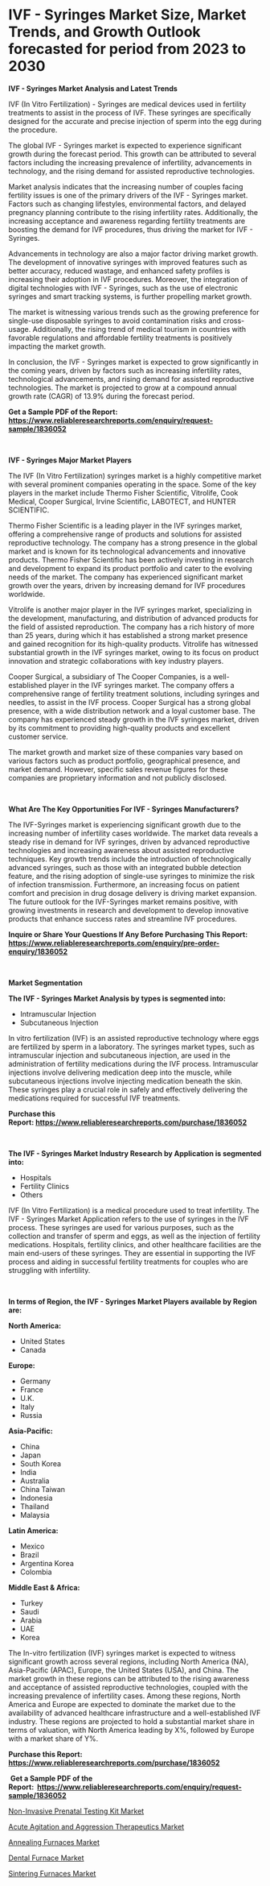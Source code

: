 <p><h1>IVF - Syringes Market Size, Market Trends, and Growth Outlook forecasted for period from 2023 to 2030</h1></p><p><strong>IVF - Syringes Market Analysis and Latest Trends</strong></p>
<p><p>IVF (In Vitro Fertilization) - Syringes are medical devices used in fertility treatments to assist in the process of IVF. These syringes are specifically designed for the accurate and precise injection of sperm into the egg during the procedure.</p><p>The global IVF - Syringes market is expected to experience significant growth during the forecast period. This growth can be attributed to several factors including the increasing prevalence of infertility, advancements in technology, and the rising demand for assisted reproductive technologies.</p><p>Market analysis indicates that the increasing number of couples facing fertility issues is one of the primary drivers of the IVF - Syringes market. Factors such as changing lifestyles, environmental factors, and delayed pregnancy planning contribute to the rising infertility rates. Additionally, the increasing acceptance and awareness regarding fertility treatments are boosting the demand for IVF procedures, thus driving the market for IVF - Syringes.</p><p>Advancements in technology are also a major factor driving market growth. The development of innovative syringes with improved features such as better accuracy, reduced wastage, and enhanced safety profiles is increasing their adoption in IVF procedures. Moreover, the integration of digital technologies with IVF - Syringes, such as the use of electronic syringes and smart tracking systems, is further propelling market growth.</p><p>The market is witnessing various trends such as the growing preference for single-use disposable syringes to avoid contamination risks and cross-usage. Additionally, the rising trend of medical tourism in countries with favorable regulations and affordable fertility treatments is positively impacting the market growth.</p><p>In conclusion, the IVF - Syringes market is expected to grow significantly in the coming years, driven by factors such as increasing infertility rates, technological advancements, and rising demand for assisted reproductive technologies. The market is projected to grow at a compound annual growth rate (CAGR) of 13.9% during the forecast period.</p></p>
<p><strong>Get a Sample PDF of the Report:&nbsp; <a href="https://www.reliableresearchreports.com/enquiry/request-sample/1836052">https://www.reliableresearchreports.com/enquiry/request-sample/1836052</a></strong></p>
<p>&nbsp;</p>
<p><strong>IVF - Syringes Major Market Players</strong></p>
<p><p>The IVF (In Vitro Fertilization) syringes market is a highly competitive market with several prominent companies operating in the space. Some of the key players in the market include Thermo Fisher Scientific, Vitrolife, Cook Medical, Cooper Surgical, Irvine Scientific, LABOTECT, and HUNTER SCIENTIFIC.</p><p>Thermo Fisher Scientific is a leading player in the IVF syringes market, offering a comprehensive range of products and solutions for assisted reproductive technology. The company has a strong presence in the global market and is known for its technological advancements and innovative products. Thermo Fisher Scientific has been actively investing in research and development to expand its product portfolio and cater to the evolving needs of the market. The company has experienced significant market growth over the years, driven by increasing demand for IVF procedures worldwide.</p><p>Vitrolife is another major player in the IVF syringes market, specializing in the development, manufacturing, and distribution of advanced products for the field of assisted reproduction. The company has a rich history of more than 25 years, during which it has established a strong market presence and gained recognition for its high-quality products. Vitrolife has witnessed substantial growth in the IVF syringes market, owing to its focus on product innovation and strategic collaborations with key industry players.</p><p>Cooper Surgical, a subsidiary of The Cooper Companies, is a well-established player in the IVF syringes market. The company offers a comprehensive range of fertility treatment solutions, including syringes and needles, to assist in the IVF process. Cooper Surgical has a strong global presence, with a wide distribution network and a loyal customer base. The company has experienced steady growth in the IVF syringes market, driven by its commitment to providing high-quality products and excellent customer service.</p><p>The market growth and market size of these companies vary based on various factors such as product portfolio, geographical presence, and market demand. However, specific sales revenue figures for these companies are proprietary information and not publicly disclosed.</p></p>
<p>&nbsp;</p>
<p><strong>What Are The Key Opportunities For IVF - Syringes Manufacturers?</strong></p>
<p><p>The IVF-Syringes market is experiencing significant growth due to the increasing number of infertility cases worldwide. The market data reveals a steady rise in demand for IVF syringes, driven by advanced reproductive technologies and increasing awareness about assisted reproductive techniques. Key growth trends include the introduction of technologically advanced syringes, such as those with an integrated bubble detection feature, and the rising adoption of single-use syringes to minimize the risk of infection transmission. Furthermore, an increasing focus on patient comfort and precision in drug dosage delivery is driving market expansion. The future outlook for the IVF-Syringes market remains positive, with growing investments in research and development to develop innovative products that enhance success rates and streamline IVF procedures.</p></p>
<p><strong>Inquire or Share Your Questions If Any Before Purchasing This Report: <a href="https://www.reliableresearchreports.com/enquiry/pre-order-enquiry/1836052">https://www.reliableresearchreports.com/enquiry/pre-order-enquiry/1836052</a></strong></p>
<p>&nbsp;</p>
<p><strong>Market Segmentation</strong></p>
<p><strong>The IVF - Syringes Market Analysis by types is segmented into:</strong></p>
<p><ul><li>Intramuscular Injection</li><li>Subcutaneous Injection</li></ul></p>
<p><p>In vitro fertilization (IVF) is an assisted reproductive technology where eggs are fertilized by sperm in a laboratory. The syringes market types, such as intramuscular injection and subcutaneous injection, are used in the administration of fertility medications during the IVF process. Intramuscular injections involve delivering medication deep into the muscle, while subcutaneous injections involve injecting medication beneath the skin. These syringes play a crucial role in safely and effectively delivering the medications required for successful IVF treatments.</p></p>
<p><strong>Purchase this Report:&nbsp;<a href="https://www.reliableresearchreports.com/purchase/1836052">https://www.reliableresearchreports.com/purchase/1836052</a></strong></p>
<p>&nbsp;</p>
<p><strong>The IVF - Syringes Market Industry Research by Application is segmented into:</strong></p>
<p><ul><li>Hospitals</li><li>Fertility Clinics</li><li>Others</li></ul></p>
<p><p>IVF (In Vitro Fertilization) is a medical procedure used to treat infertility. The IVF - Syringes Market Application refers to the use of syringes in the IVF process. These syringes are used for various purposes, such as the collection and transfer of sperm and eggs, as well as the injection of fertility medications. Hospitals, fertility clinics, and other healthcare facilities are the main end-users of these syringes. They are essential in supporting the IVF process and aiding in successful fertility treatments for couples who are struggling with infertility.</p></p>
<p>&nbsp;</p>
<p><strong>In terms of Region, the IVF - Syringes Market Players available by Region are:</strong></p>
<p>
    <p> <strong> North America: </strong>
        <ul>
            <li>United States</li>
            <li>Canada</li>
        </ul>
        </p> 
    <p> <strong> Europe: </strong>
        <ul>
            <li>Germany</li>
            <li>France</li>
            <li>U.K.</li>
            <li>Italy</li>
            <li>Russia</li>
        </ul>
        </p> 
    <p> <strong> Asia-Pacific: </strong>
        <ul>
            <li>China</li>
            <li>Japan</li>
            <li>South Korea</li>
            <li>India</li>
            <li>Australia</li>
            <li>China Taiwan</li>
            <li>Indonesia</li>
            <li>Thailand</li>
            <li>Malaysia</li>
        </ul>
        </p> 
    <p> <strong> Latin America: </strong>
        <ul>
            <li>Mexico</li>
            <li>Brazil</li>
            <li>Argentina Korea</li>
            <li>Colombia</li>
        </ul>
        </p> 
    <p> <strong> Middle East & Africa: </strong>
        <ul>
            <li>Turkey</li>
            <li>Saudi</li>
            <li>Arabia</li>
            <li>UAE</li>
            <li>Korea</li>
        </ul>
    </p>
    </p>
<p><p>The In-vitro fertilization (IVF) syringes market is expected to witness significant growth across several regions, including North America (NA), Asia-Pacific (APAC), Europe, the United States (USA), and China. The market growth in these regions can be attributed to the rising awareness and acceptance of assisted reproductive technologies, coupled with the increasing prevalence of infertility cases. Among these regions, North America and Europe are expected to dominate the market due to the availability of advanced healthcare infrastructure and a well-established IVF industry. These regions are projected to hold a substantial market share in terms of valuation, with North America leading by X%, followed by Europe with a market share of Y%.</p></p>
<p><strong>Purchase this Report: <a href="https://www.reliableresearchreports.com/purchase/1836052">https://www.reliableresearchreports.com/purchase/1836052</a></strong></p>
<p>&nbsp;<strong>Get a Sample PDF of the Report:&nbsp;&nbsp;<a href="https://www.reliableresearchreports.com/enquiry/request-sample/1836052">https://www.reliableresearchreports.com/enquiry/request-sample/1836052</a></strong></p>
<p><strong></strong></p>
<p><p><a href="https://medium.com/@robbleannon/non-invasive-prenatal-testing-kit-market-furnishes-information-on-market-share-market-trends-and-075849be8b06">Non-Invasive Prenatal Testing Kit Market</a></p><p><a href="https://medium.com/@russpollich/acute-agitation-and-aggression-therapeutics-market-exploring-market-share-market-trends-and-e55f4cd5a983">Acute Agitation and Aggression Therapeutics Market</a></p><p><a href="https://www.linkedin.com/pulse/annealing-furnaces-market-research-report-unlocks-analysis/">Annealing Furnaces Market</a></p><p><a href="https://www.linkedin.com/pulse/dental-furnace-market-insights-players-forecast-till-2030/">Dental Furnace Market</a></p><p><a href="https://www.linkedin.com/pulse/sintering-furnaces-market-share-amp-new-trends-analysis/">Sintering Furnaces Market</a></p></p>